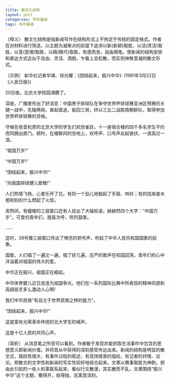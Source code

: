 ```yaml
---
title: 散文化结构
layout: post
categories: 写作基础
tags: 写作基础
---
```


〔释义〕 散文化结构是指新闻写作在结构形式上不拘泥于传统的固定格式。作者在对材料进行筛选，以主题为凝聚点的前提下追求以新(新颖)取胜，以活(灵活)取胜，以意(意境)取胜，以精(精巧)取胜，有感而发，自由用笔。使新闻的结构安排和表达方式近似于自由、灵活、洒脱，乍看上去松散，而实则神聚意凝的散文形式。

〔示例〕 新华社记者毕靖、徐光耀：《团结起来，振兴中华》(1981年3月22日《人民日报》)

20日夜。北京大学校园沸腾了。

深夜，广播里传出了好消息：中国男子排球队在争夺世界杯排球赛亚洲区预赛的关键一战中，先输两局，奋起直追，扳回三局，终以三比二战胜南朝鲜队，取得参加世界杯排球赛的资格。

守候在收音机旁的北京大学的学生们欢欣雀跃，十一座宿合楼的四千多名学生不约而同拥出房门。顿时，在楼群间的空地上，欢呼声、口号声此起彼伏，一浪高过一浪。

“祖国万岁!”

“中国万岁!”

“团结起来，振兴中华!”

“向我国排球健儿致敬!”

人们热情飞扬，心里乐开了花。有的一个劲儿地敲起了手鼓、响铃；有的找来废木棍和别的什么燃起了火炬。

突然间，有幢楼的三层窗口还有人挂出了大幅标语，赫赫然四个大字：“中国万岁”。可爱的青年们，翘首次呼，热烈鼓掌。

……

这时，38号楼三层窗口传出了嘹亮的铜号声，吹起了中华人民共和国国歌的前奏。

国歌，人们唱了一遍又一遍，唱了好几遍，庄严的歌声在校园回荡，青年们的心中洋溢着对祖国的伟大的爱。

中华正在振兴，祖国正在崛起。

中华体育健儿近日连连为祖国争光，他们在一系列国际比赛中所表现的精神风貌和高超技艺多么激动人心啊!

我们中华民族“有自立于世界民族之林的能力”。

“团结起来，振兴中华!”

这是富有光荣革命传统的北大学生的喊声。

这是十亿人民的共同心声。

〔简析〕 从消息笔之所至可以看到，作者敏于发现并能抓取生活事件中包含的思想意义即新闻价值，并将其从中获得的深刻感受传达出来。新闻的结构是明显的散文式，跳跃性很大，有事件过程的叙述，有现场情景的描绘，有记者的抒情、议论。把散文的文学性和新闻的写实性较好地结合起来。文章以赛事取胜为神韵，把由此引起的一些人和事联系起来，看似行文散漫，其实散而不乱，文章围绕“振兴中华”这个主题，撒得开，收得拢，且寓意深刻。 